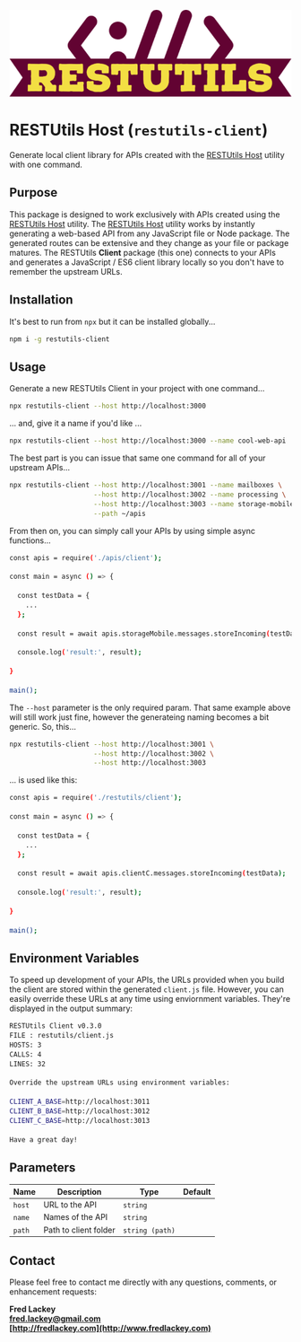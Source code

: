 ![RESTUtils Logo](https://github.com/restutils/restutils-host/raw/main/docs/images/logo-wide.png)

# RESTUtils Host (`restutils-client`)

Generate local client library for APIs created with the [RESTUtils Host](https://github.com/restutils/restutils-host) utility with one command.

## Purpose

This package is designed to work exclusively with APIs created using the [RESTUtils Host](https://github.com/restutils/restutils-host) utility.  The [RESTUtils Host](https://github.com/restutils/restutils-host) utility works by instantly generating a web-based API from any JavaScript file or Node package.  The generated routes can be extensive and they change as your file or package matures.  The RESTUtils **Client** package (this one) connects to your APIs and generates a JavaScript / ES6 client library locally so you don't have to remember the upstream URLs.

## Installation

It's best to run from `npx` but it can be installed globally...

```bash
npm i -g restutils-client
```

## Usage  

Generate a new RESTUtils Client in your project with one command...

```bash
npx restutils-client --host http://localhost:3000
```

... and, give it a name if you'd like ...

```bash
npx restutils-client --host http://localhost:3000 --name cool-web-api
```

The best part is you can issue that same one command for all of your upstream APIs...

```bash
npx restutils-client --host http://localhost:3001 --name mailboxes \
                     --host http://localhost:3002 --name processing \
                     --host http://localhost:3003 --name storage-mobile \
                     --path ~/apis
```

From then on, you can simply call your APIs by using simple async functions...

```bash
const apis = require('./apis/client');

const main = async () => {

  const testData = {
    ...
  };

  const result = await apis.storageMobile.messages.storeIncoming(testData);

  console.log('result:', result);

}

main();

```

The `--host` parameter is the only required param.  That same example above will still work just fine, however the generateing naming becomes a bit generic.  So, this...

```bash
npx restutils-client --host http://localhost:3001 \
                     --host http://localhost:3002 \
                     --host http://localhost:3003
```

... is used like this:

```bash
const apis = require('./restutils/client');

const main = async () => {

  const testData = {
    ...
  };

  const result = await apis.clientC.messages.storeIncoming(testData);

  console.log('result:', result);

}

main();

```

## Environment Variables

To speed up development of your APIs, the URLs provided when you build the client are stored within the generated `client.js` file.  However, you can easily override these URLs at any time using enviornment variables.  They're displayed in the output summary:

```bash
RESTUtils Client v0.3.0
FILE : restutils/client.js
HOSTS: 3
CALLS: 4
LINES: 32
 
Override the upstream URLs using environment variables:
 
CLIENT_A_BASE=http://localhost:3011
CLIENT_B_BASE=http://localhost:3012
CLIENT_C_BASE=http://localhost:3013
 
Have a great day!
```

## Parameters

| Name   | Description           | Type            | Default |
|--------|-----------------------|-----------------|---------|
| `host` | URL to the API        | `string`        |         |
| `name` | Names of the API      | `string`        |         |
| `path` | Path to client folder | `string (path)` |         |

## Contact

Please feel free to contact me directly with any questions, comments, or enhancement requests:

**Fred Lackey**  
**[fred.lackey@gmail.com](mailto://fred.lackey@gmail.com)**  
**[http://fredlackey.com](http://www.fredlackey.com)**  
